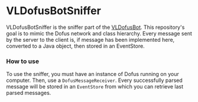 # VLDofusBotSniffer

VLDofusBotSniffer is the sniffer part of the [VLDofusBot](https://github.com/viclew1/VLDofusBot). This repository's goal
is to mimic the Dofus network and class hierarchy. Every message sent by the server to the client is, if message has
been implemented here, converted to a Java object, then stored in an EventStore.

### How to use

To use the sniffer, you must have an instance of Dofus running on your computer. Then,
use a `DofusMessageReceiver`. Every successfully parsed message will be stored in an `EventStore` from which you can retrieve last parsed messages.

